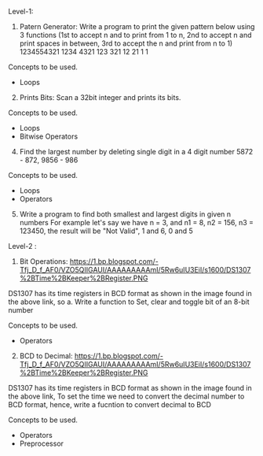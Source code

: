 Level-1:

1. Patern Generator:
Write a program to print the given pattern below using 3 functions (1st to accept n and to print from 1 to n, 2nd to accept n and print spaces in between, 3rd to accept the n and print from n to 1)
1234554321
1234    4321
123        321
12            21
1                1

Concepts to be used.
- Loops

 

2. Prints Bits:
Scan a 32bit integer and prints its bits.

Concepts to be used.
- Loops
- Bitwise Operators

 

4. Find the largest number by deleting single digit in a 4 digit number 5872 - 872, 9856 - 986

Concepts to be used.
- Loops
- Operators

 

5. Write a program to find both smallest and largest digits in given n numbers
For example let's say we have n = 3, and n1 = 8, n2 = 156, n3 = 123450, the result will be "Not Valid", 1 and 6, 0 and 5

 

Level-2 :

1. Bit Operations:
https://1.bp.blogspot.com/-Tfj_D_f_AF0/VZO5QIIGAUI/AAAAAAAAAmI/5Rw6uIU3EiI/s1600/DS1307%2BTime%2BKeeper%2BRegister.PNG

DS1307 has its time registers in BCD format as shown in the image found in the above link, so 
a. Write a function to Set, clear and toggle bit of an 8-bit number

Concepts to be used.
- Operators

 

2. BCD to Decimal:
https://1.bp.blogspot.com/-Tfj_D_f_AF0/VZO5QIIGAUI/AAAAAAAAAmI/5Rw6uIU3EiI/s1600/DS1307%2BTime%2BKeeper%2BRegister.PNG

DS1307 has its time registers in BCD format as shown in the image found in the above link, To set the time we need to convert the decimal number to BCD format, hence, write a fucntion to convert decimal to BCD

Concepts to be used.
- Operators
- Preprocessor

